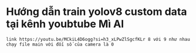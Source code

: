 # Hướng dẫn train yolov8 custom data tại kênh youbtube Mì AI
```link https://youtu.be/MCkiL4D6ogg?si=h3_xLPwZlSgcfKLr 8 với 9 như nhau``` 
```chạy file main với đối số của camera là 0```

